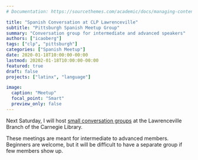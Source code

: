 ```yaml
---
# Documentation: https://sourcethemes.com/academic/docs/managing-content/

title: "Spanish Conversation at CLP Lawrenceville"
subtitle: "Pittsburgh Spanish Meetup Group"
summary: "Conversation group for intermediate and advanced speakers"
authors: ["icaoberg"]
tags: ["clp", "pittsburgh"]
categories: ["Spanish Meetup"]
date: 2020-01-18T10:00:00-00:00
lastmod: 20202-01-18T10:00:00-00:00
featured: true
draft: false
projects: ["latinx", "language"]

image:
  caption: "Meetup"
  focal_point: "Smart"
  preview_only: false
---
```


Next Saturday, I will host [small conversation groups](https://www.meetup.com/Pittsburgh-Spanish/events/267056430/) at the Lawrenceville Branch of the Carnegie Library.

These meetings are meant for intermediate to advanced members. Beginners are welcome, but it will be difficult to have a separate group if few members show up.
